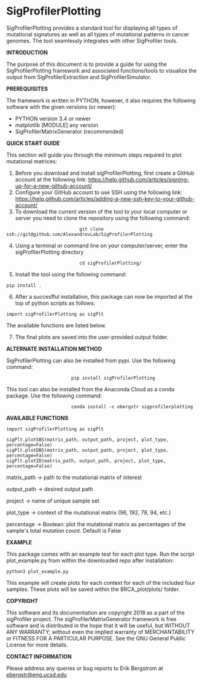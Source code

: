 # SigProfilerPlotting
SigProfilerPlotting provides a standard tool for displaying all types of mutational signatures as well as all types of mutational patterns in cancer genomes. The tool seamlessly integrates with other SigProfiler tools.

**INTRODUCTION**

The purpose of this document is to provide a guide for using the SigProfilerPlotting framework and associated functions/tools to visualize the output from SigProfilerExtraction and SigProfilerSimulator. 

**PREREQUISITES**

The framework is written in PYTHON, however, it also requires the following software with the given versions (or newer):

  * PYTHON          version 3.4 or newer
  * matplotlib [MODULE]        any version
  * SigProfilerMatrixGenerator (recommended)

**QUICK START GUIDE**

This section will guide you through the minimum steps required to plot mutational matrices:
 1. Before you download and install sigProfilerPlotting, first create a GitHub account at the following link: https://help.github.com/articles/signing-up-for-a-new-github-account/
 2. Configure your GitHub account to use SSH using the following link: https://help.github.com/articles/adding-a-new-ssh-key-to-your-github-account/
 3. To download the current version of the tool to your local computer or server you need to clone the repository using the following command:
 ```
 							git clone ssh://git@github.com/AlexandrovLab/SigProfilerPlotting 
 ```
 4. Using a terminal or command line on your computer/server, enter the sigProfilerPlotting directory
 ```
 							cd sigProfilerPlotting/
 ```
 5. Install the tool using the following command:
 ```
 pip install .
 ```
 6.	After a succesfful installation, this package can now be imported at the top of python scripts as follows:
 ```
 import sigProfilerPlotting as sigPlt 
 ```
 The available functions are listed below. 

 7. The final plots are saved into the user-provided output folder. 

**ALTERNATE INSTALLATION METHOD**

SigProfilerPlotting can also be installed from pypi. Use the following command:
```
						pip install sigProfilerPlotting
```

This tool can also be installed from the Anaconda Cloud as a conda package. Use the following command:
```
						conda install -c ebergstr sigprofilerplotting
```

**AVAILABLE FUNCTIONS**

```
import sigProfilerPlotting as sigPlt

sigPlt.plotSBS(matrix_path, output_path, project, plot_type, percentage=False)
sigPlt.plotDBS(matrix_path, output_path, project, plot_type, percentage=False)
sigPlt.plotID(matrix_path, output_path, project, plot_type, percentage=False)
```
matrix_path -> path to the mutational matrix of interest

output_path -> desired output path

project -> name of unique sample set

plot_type -> context of the mutational matrix (96, 192, 78, 94, etc.)

percentage -> Boolean: plot the mutational matrix as percentages of the sample's total mutation count. Default is False

**EXAMPLE**

This package comes with an example test for each plot type. Run the script plot_example.py from within the downloaded repo after installation:
```
python3 plot_example.py
```
This example will create plots for each context for each of the included four samples. These plots will be saved within the BRCA_plot/plots/ folder.


**COPYRIGHT**

This software and its documentation are copyright 2018 as a part of the sigProfiler project. The sigProfilerMatrixGenerator framework is free software and is distributed in the hope that it will be useful, but WITHOUT ANY WARRANTY; without even the implied warranty of MERCHANTABILITY or FITNESS FOR A PARTICULAR PURPOSE.  See the GNU General Public License for more details.

**CONTACT INFORMATION**

Please address any queries or bug reports to Erik Bergstrom at ebergstr@eng.ucsd.edu